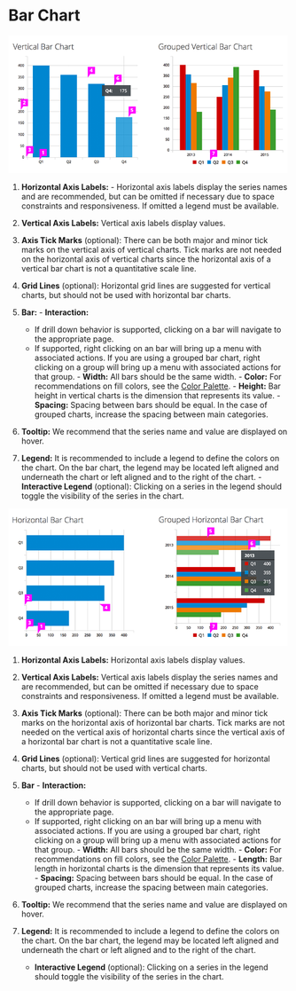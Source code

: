 # Bar Chart

![#vertical-bar-chart-callout-1](img/vertical-bar-chart-callout.png)

  1. **Horizontal Axis Labels:**
    - Horizontal axis labels display the series names and are recommended, but can be omitted if necessary due to space constraints and responsiveness. If omitted a legend must be available.

  1. **Vertical Axis Labels:** Vertical axis labels display values.

  1. **Axis Tick Marks** (optional): There can be both major and minor tick marks on the vertical axis of vertical charts. Tick marks are not needed on the horizontal axis of vertical charts since the horizontal axis of a vertical bar chart is not a quantitative scale line.

  1. **Grid Lines** (optional): Horizontal grid lines are suggested for vertical charts, but should not be used with horizontal bar charts.

  1. **Bar:**
    - **Interaction:**
      - If drill down behavior is supported, clicking on a bar will navigate to the appropriate page.
      - If supported, right clicking on an bar will bring up a menu with associated actions. If you are using a grouped bar chart, right clicking on a group will bring up a menu with associated actions for that group.
    - **Width:** All bars should be the same width.
    - **Color:** For recommendations on fill colors, see the [Color Palette](https://www.patternfly.org/styles/color-palette/).
    - **Height:** Bar height in vertical charts is the dimension that represents its value.
    - **Spacing:** Spacing between bars should be equal. In the case of grouped charts, increase the spacing between main categories.

  1. **Tooltip:** We recommend that the series name and value are displayed on hover.

  1. **Legend:** It is recommended to include a legend to define the colors on the chart. On the bar chart, the legend may be located left aligned and underneath the chart or left aligned and to the right of the chart.
    - **Interactive Legend** (optional): Clicking on a series in the legend should toggle the visibility of the series in the chart.

![#horizontal-bar-chart-callout-1](img/horizontal-bar-chart-callout.png)

  1. **Horizontal Axis Labels:** Horizontal axis labels display values.

  1. **Vertical Axis Labels:** Vertical axis labels display the series names and are recommended, but can be omitted if necessary due to space constraints and responsiveness. If omitted a legend must be available.

  1. **Axis Tick Marks** (optional): There can be both major and minor tick marks on the horizontal axis of horizontal bar charts. Tick marks are not needed on the vertical axis of horizontal charts since the vertical axis of a horizontal bar chart is not a quantitative scale line.

  1. **Grid Lines** (optional): Vertical grid lines are suggested for horizontal charts, but should not be used with vertical charts.

  1. **Bar**
    - **Interaction:**
      - If drill down behavior is supported, clicking on a bar will navigate to the appropriate page.
      - If supported, right clicking on an bar will bring up a menu with associated actions. If you are using a grouped bar chart, right clicking on a group will bring up a menu with associated actions for that group.
    - **Width:** All bars should be the same width.
    - **Color:** For recommendations on fill colors, see the [Color Palette](https://www.patternfly.org/styles/color-palette/).
    - **Length:** Bar length in horizontal charts is the dimension that represents its value.
    - **Spacing:** Spacing between bars should be equal. In the case of grouped charts, increase the spacing between main categories.

  1. **Tooltip:** We recommend that the series name and value are displayed on hover.

  1. **Legend:** It is recommended to include a legend to define the colors on the chart. On the bar chart, the legend may be located left aligned and underneath the chart or left aligned and to the right of the chart.
      - **Interactive Legend** (optional): Clicking on a series in the legend should toggle the visibility of the series in the chart.
